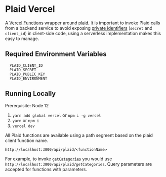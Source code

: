 # Plaid Vercel

A [Vercel Functions](https://vercel.com/docs/v2/serverless-functions/introduction) wrapper around [plaid](https://github.com/plaid/plaid-node). It is important to invoke Plaid calls from a backend service to avoid exposing [private identifiers](https://plaid.com/docs/quickstart/#api-keys) (`secret` and `client_id`) in client-side code, using a serverless implementation makes this easy to manage.

## Required Environment Variables

```
  PLAID_CLIENT_ID
  PLAID_SECRET
  PLAID_PUBLIC_KEY
  PLAID_ENVIRONMENT
```

## Running Locally

Prerequisite: Node 12

1. `yarn add global vercel` or `npm i -g vercel`
1. `yarn` or `npm i`
1. `vercel dev`

All Plaid functions are available using a path segment based on the plaid client function name.

`http://localhost:3000/api/plaid/<functionName>`

For example, to invoke [`getCategories`](https://plaid.com/docs/#all-categories-request) you would use `http://localhost:3000/api/plaid/getCategories`. Query parameters are accepted for functions with parameters.
